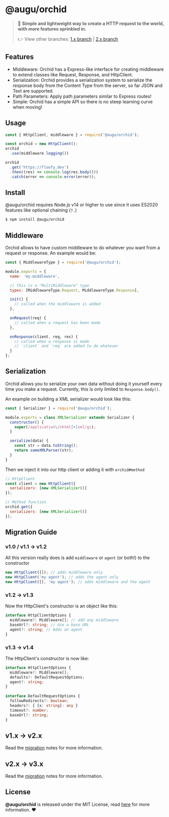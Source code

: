 # @augu/orchid
> 🛫 **Simple and lightweight way to create a HTTP request to the world, with more features sprinkled in.**
>
> 👉 View other branches: [1.x branch](https://github.com/auguwu/orchid/tree/1.x) | [2.x branch](https://github.com/auguwu/orchid/tree/2.x)

## Features
- Middleware: Orchid has a Express-like interface for creating middleware to extend classes like Request, Response, and HttpClient.
- Serialization: Orchid provides a serialization system to serialize the response body from the Content Type from the server, so far JSON and Text are supported.
- Path Parameters: Apply path parameters similar to Express routes!
- Simple: Orchid has a simple API so there is no steep learning curve when moving!

## Usage
```js
const { HttpClient, middleware } = require('@augu/orchid');

const orchid = new HttpClient();
orchid
  .use(middleware.logging())

orchid
  .get('https://floofy.dev')
  .then((res) => console.log(res.body()))
  .catch(error => console.error(error));
```

## Install
@augu/orchid requires Node.js v14 or higher to use since it uses ES2020 features like optional chaining (`?.`)

```sh
$ npm install @augu/orchid
```

## Middleware
Orchid allows to have custom middleware to do whatever you want from a request or response. An example would be:

```js
const { MiddlewareType } = require('@augu/orchid');

module.exports = {
  name: 'my.middleware',

  // this is a "MultiMiddleware" type
  types: [MiddlewareType.Request, MiddlewareType.Response],

  init() {
    // called when the middleware is added
  },

  onRequest(req) {
    // called when a request has been made
  },

  onResponse(client, req, res) {
    // called when a response is made
    // `client` and `req` are added to do whatever
  }
};
```

## Serialization
Orchid allows you to serialize your own data without doing it yourself every time you make a request. Currently, this is only limited
to `Response.body()`.

An example on building a XML serializer would look like this:

```js
const { Serializer } = require('@augu/orchid');

module.exports = class XMLSerializer extends Serializer {
  constructor() {
    super(/application\/xhtml[+]xml/gi);
  }

  serialize(data) {
    const str = data.toString();
    return someXMLParser(str);
  }
}
```

Then we inject it into our http client or adding it with `orchid#method`

```js
// HttpClient
const client = new HttpClient({
  serializers: [new XMLSerializer()]
});

// Method function
orchid.get({
  serializers: [new XMLSerializer()]
});
```

## Migration Guide
### v1.0 / v1.1 -> v1.2
All this version really does is add `middleware` or `agent` (or both!) to the constructor

```js
new HttpClient([]); // adds middleware only
new HttpClient('my agent'); // adds the agent only
new HttpClient([], 'my agent'); // adds middleware and the agent
```

### v1.2 -> v1.3
Now the HttpClient's constructor is an object like this:

```ts
interface HttpClientOptions {
  middleware?: Middleware[]; // add any middleware
  baseUrl?: string; // Use a base URL
  agent?: string; // Adds an agent
}
```

### v1.3 -> v1.4
The HttpClient's constructor is now like:

```ts
interface HttpClientOptions {
  middleware?: Middleware[];
  defaults?: DefaultRequestOptions;
  agent?: string;
}
    
interface DefaultRequestOptions {
  followRedirects?: boolean;
  headers?: { [x: string]: any }
  timeout?: number;
  baseUrl?: string;
}
```

## v1.x -> v2.x
Read the [migration](./migrating/v2.md) notes for more information.

## v2.x -> v3.x
Read the [migration](./migrating/v3.md) notes for more information.

## License
**@augu/orchid** is released under the MIT License, read [here](/LICENSE) for more information. :heart:
